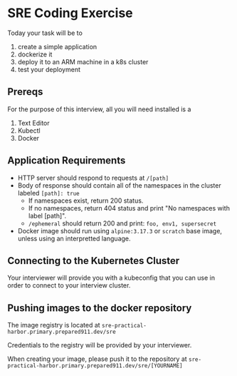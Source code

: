 # SRE Coding Exercise

Today your task will be to 
1. create a simple application
2. dockerize it
3. deploy it to an ARM machine in a k8s cluster
4. test your deployment

## Prereqs
For the purpose of this interview, all you will need installed is a 
1. Text Editor
2. Kubectl 
3. Docker

## Application Requirements
- HTTP server should respond to requests at `/[path]`
- Body of response should contain all of the namespaces in the cluster labeled `[path]: true`
  - If namespaces exist, return 200 status.
  - If no namespaces, return 404 status and print "No namespaces with label [path]".
  - `/ephemeral` should return 200 and print: `foo, env1, supersecret`
- Docker image should run using `alpine:3.17.3` or `scratch` base image, unless using an interpretted language. 

## Connecting to the Kubernetes Cluster
Your interviewer will provide you with a kubeconfig that you can use in order to connect to your interview cluster. 

## Pushing images to the docker repository
The image registry is located at `sre-practical-harbor.primary.prepared911.dev/sre`

Credentials to the registry will be provided by your interviewer.

When creating your image, please push it to the repository at `sre-practical-harbor.primary.prepared911.dev/sre/[YOURNAME]`

